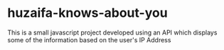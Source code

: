 # huzaifa-knows-about-you
This is a small javascript project developed using an API which displays some of the information based on the user's IP Address
